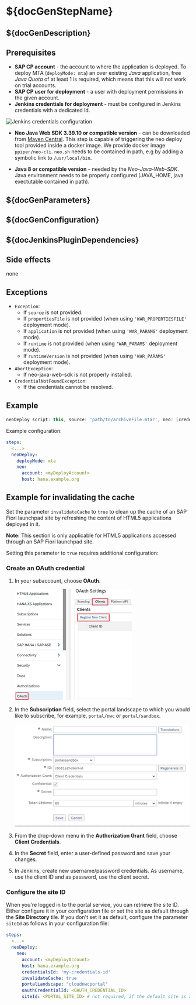 # ${docGenStepName}

## ${docGenDescription}

## Prerequisites

* **SAP CP account** - the account to where the application is deployed. To deploy MTA (`deployMode: mta`) an over existing _Java_ application, free _Java Quota_ of at least 1 is required, which means that this will not work on trial accounts.
* **SAP CP user for deployment** - a user with deployment permissions in the given account.
* **Jenkins credentials for deployment** - must be configured in Jenkins credentials with a dedicated Id.

![Jenkins credentials configuration](../images/neo_credentials.png)

* **Neo Java Web SDK 3.39.10 or compatible version** - can be downloaded from [Maven Central](http://central.maven.org/maven2/com/sap/cloud/neo-java-web-sdk/). This step is capable of triggering the neo deploy tool provided inside a docker image. We provide docker image `ppiper/neo-cli`. `neo.sh` needs to be contained in path, e.g by adding a symbolic link to `/usr/local/bin`.

* **Java 8 or compatible version** - needed by the *Neo-Java-Web-SDK*. Java environment needs to be properly configured (JAVA_HOME, java exectutable contained in path).

## ${docGenParameters}

## ${docGenConfiguration}

## ${docJenkinsPluginDependencies}

## Side effects

none

## Exceptions

* `Exception`:
  * If `source` is not provided.
  * If `propertiesFile` is not provided (when using `'WAR_PROPERTIESFILE'` deployment mode).
  * If `application` is not provided (when using `'WAR_PARAMS'` deployment mode).
  * If `runtime` is not provided (when using `'WAR_PARAMS'` deployment mode).
  * If `runtimeVersion` is not provided (when using `'WAR_PARAMS'` deployment mode).
* `AbortException`:
  * If neo-java-web-sdk is not properly installed.
* `CredentialNotFoundException`:
  * If the credentials cannot be resolved.

## Example

```groovy
neoDeploy script: this, source: 'path/to/archiveFile.mtar', neo: [credentialsId: 'my-credentials-id', host: hana.example.org]
```

Example configuration:

```yaml
steps:
  <...>
  neoDeploy:
    deployMode: mta
    neo:
      account: <myDeployAccount>
      host: hana.example.org
```

## Example for invalidating the cache

Set the parameter `invalidateCache` to `true` to clean up the cache of an SAP Fiori launchpad site by refreshing the content of HTML5 applications deployed in it.

**Note:** This section is only applicable for HTML5 applications accessed through an SAP Fiori launchpad site.

Setting this parameter to `true` requires additional configuration:

### Create an OAuth credential

1. In your subaccount, choose **OAuth**.

    ![OAuth client creation](../images/oauthClientCreation.png)

2. In the **Subscription** field, select the portal landscape to which you would like to subscribe, for example, `portal/nwc` or `portal/sandbox`.

    ![Portal subscription](../images/portalSubscription.png)

3. From the drop-down menu in the **Authorization Grant** field, choose **Client Credentials**.

4. In the **Secret** field, enter a user-defined password and save your changes.

5. In Jenkins, create new username/password credentials. As username, use the client ID and as password, use the client secret.

### Configure the site ID

When you're logged in to the portal service, you can retrieve the site ID. Either configure it in your configuration file or set the site as default through the **Site Directory** tile.
If you don't set it as default, configure the parameter `siteId` as follows in your configuration file:

```yaml
steps:
  <...>
  neoDeploy:
    neo:
      account: <myDeployAccount>
      host: hana.example.org
      credentialsId: 'my-credentials-id'
      invalidateCache: true
      portalLandscape: "cloudnwcportal"
      oauthCredentialId: <OAUTH_CREDENTIAL_ID>
      siteId: <PORTAL_SITE_ID> # not required, if the default site is already set in the portal service (SAP Cloud Platform)
```
